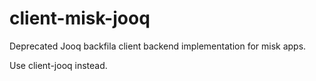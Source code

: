 # client-misk-jooq

Deprecated Jooq backfila client backend implementation for misk apps.

Use client-jooq instead.